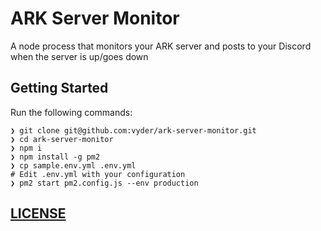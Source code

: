 # ARK Server Monitor

A node process that monitors your ARK server and posts to your Discord when the server is up/goes down

## Getting Started

Run the following commands:

```
❯ git clone git@github.com:vyder/ark-server-monitor.git
❯ cd ark-server-monitor
❯ npm i
❯ npm install -g pm2
❯ cp sample.env.yml .env.yml
# Edit .env.yml with your configuration
❯ pm2 start pm2.config.js --env production
```

## [LICENSE](https://github.com/vyder/ark-server-monitor/blob/master/LICENSE)

